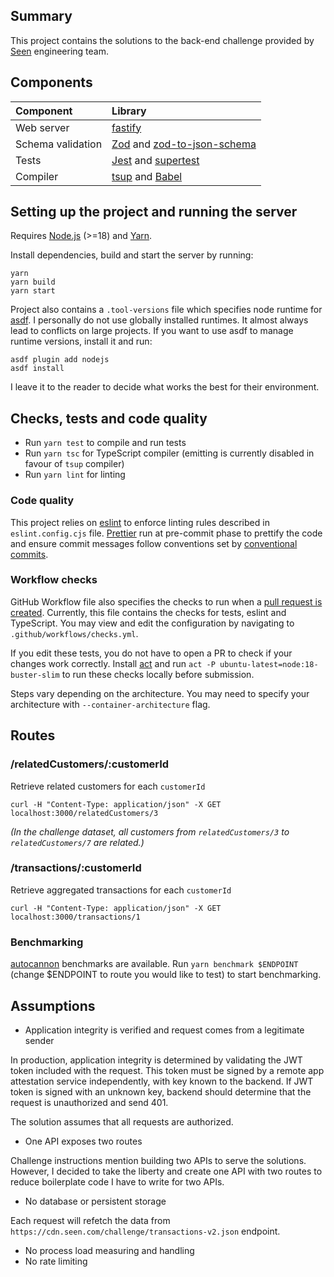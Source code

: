 ## Summary

This project contains the solutions to the back-end challenge provided by [Seen](https://seen.com/) engineering team.

## Components

| Component         | Library                                                                                               |
| :---------------- | :---------------------------------------------------------------------------------------------------- |
| Web server        | [fastify](https://fastify.dev/)                                                                       |
| Schema validation | [Zod](https://zod.dev/) and [zod-to-json-schema](https://github.com/StefanTerdell/zod-to-json-schema) |
| Tests             | [Jest](https://jestjs.io/) and [supertest](https://github.com/ladjs/supertest)                        |
| Compiler          | [tsup](https://tsup.egoist.dev/) and [Babel](https://babeljs.io/)                                     |

## Setting up the project and running the server

Requires [Node.js](https://nodejs.org/en) (>=18) and [Yarn](https://classic.yarnpkg.com/).

Install dependencies, build and start the server by running:

```shell
yarn
yarn build
yarn start
```

Project also contains a `.tool-versions` file which specifies node runtime for [asdf](https://asdf-vm.com/).
I personally do not use globally installed runtimes. It almost always lead to conflicts on large projects.
If you want to use asdf to manage runtime versions, install it and run:

```shell
asdf plugin add nodejs
asdf install
```

I leave it to the reader to decide what works the best for their environment.

## Checks, tests and code quality

-   Run `yarn test` to compile and run tests
-   Run `yarn tsc` for TypeScript compiler (emitting is currently disabled in favour of `tsup` compiler)
-   Run `yarn lint` for linting

### Code quality

This project relies on [eslint](https://eslint.org/) to enforce linting rules described in `eslint.config.cjs` file. [Prettier](https://prettier.io/docs/en/precommit.html) run at pre-commit phase to prettify the code and ensure commit messages follow conventions set by [conventional commits](https://www.conventionalcommits.org/).

### Workflow checks

GitHub Workflow file also specifies the checks to run when a [pull request is created](https://github.com/koraybey/seen-challenge/pull/1). Currently, this file contains the checks for tests, eslint and TypeScript.
You may view and edit the configuration by navigating to `.github/workflows/checks.yml`.

If you edit these tests, you do not have to open a PR to check if your changes work correctly.
Install [act](https://github.com/nektos/act) and run `act -P ubuntu-latest=node:18-buster-slim` to run these checks locally before submission.

Steps vary depending on the architecture. You may need to specify your architecture with `--container-architecture` flag.

## Routes

### /relatedCustomers/:customerId

Retrieve related customers for each `customerId`

```shell
curl -H "Content-Type: application/json" -X GET localhost:3000/relatedCustomers/3
```

_(In the challenge dataset, all customers from `relatedCustomers/3` to `relatedCustomers/7` are related.)_

### /transactions/:customerId

Retrieve aggregated transactions for each `customerId`

```shell
curl -H "Content-Type: application/json" -X GET localhost:3000/transactions/1
```

### Benchmarking

[autocannon](https://github.com/mcollina/autocannon) benchmarks are available. Run `yarn benchmark $ENDPOINT` (change $ENDPOINT to route you would like to test) to start benchmarking.

## Assumptions

-   Application integrity is verified and request comes from a legitimate sender

In production, application integrity is determined by validating the JWT token included with the request. This token must be signed by a remote app attestation service independently, with key known to the backend. If JWT token is signed with an unknown key, backend should determine that the request is unauthorized and send 401.

The solution assumes that all requests are authorized.

-   One API exposes two routes

Challenge instructions mention building two APIs to serve the solutions. However, I decided to take the liberty and create one API with two routes to reduce boilerplate code I have to write for two APIs.

-   No database or persistent storage

Each request will refetch the data from `https://cdn.seen.com/challenge/transactions-v2.json` endpoint.

-   No process load measuring and handling
-   No rate limiting
